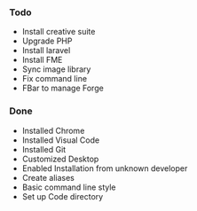 ### Todo
* Install creative suite
* Upgrade PHP
* Install laravel
* Install FME
* Sync image library
* Fix command line
* FBar to manage Forge

### Done
* Installed Chrome
* Installed Visual Code
* Installed Git
* Customized Desktop
* Enabled Installation from unknown developer
* Create aliases
* Basic command line style
* Set up Code directory
